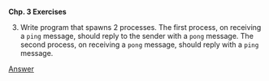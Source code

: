 **Chp. 3 Exercises**

3. Write program that spawns 2 processes. The first process, on receiving a `ping` message, should reply to the sender with a `pong` message. The second process, on receiving a `pong` message, should reply with a `ping` message.

[Answer](code/exercise3.6_ping_pong.exs)
